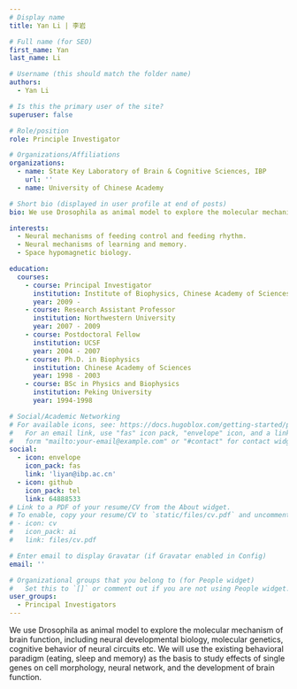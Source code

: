 ```yaml
---
# Display name
title: Yan Li | 李岩

# Full name (for SEO)
first_name: Yan
last_name: Li

# Username (this should match the folder name)
authors:
  - Yan Li

# Is this the primary user of the site?
superuser: false

# Role/position
role: Principle Investigator

# Organizations/Affiliations
organizations:
  - name: State Key Laboratory of Brain & Cognitive Sciences, IBP
    url: ''
  - name: University of Chinese Academy

# Short bio (displayed in user profile at end of posts)
bio: We use Drosophila as animal model to explore the molecular mechanism of brain function, including neural developmental biology, molecular genetics, cognitive behavior of neural circuits etc. We will use the existing behavioral paradigm (eating, sleep and memory) as the basis to study effects of single genes on cell morphology, neural network, and the development of brain function.

interests:
  - Neural mechanisms of feeding control and feeding rhythm.
  - Neural mechanisms of learning and memory.
  - Space hypomagnetic biology.

education:
  courses:
    - course: Principal Investigator
      institution: Institute of Biophysics, Chinese Academy of Sciences
      year: 2009 - 
    - course: Research Assistant Professor
      institution: Northwestern University
      year: 2007 - 2009
    - course: Postdoctoral Fellow
      institution: UCSF
      year: 2004 - 2007
    - course: Ph.D. in Biophysics
      institution: Chinese Academy of Sciences
      year: 1998 - 2003
    - course: BSc in Physics and Biophysics
      institution: Peking University
      year: 1994-1998

# Social/Academic Networking
# For available icons, see: https://docs.hugoblox.com/getting-started/page-builder/#icons
#   For an email link, use "fas" icon pack, "envelope" icon, and a link in the
#   form "mailto:your-email@example.com" or "#contact" for contact widget.
social:
  - icon: envelope
    icon_pack: fas
    link: 'liyan@ibp.ac.cn'
  - icon: github
    icon_pack: tel
    link: 64888533
# Link to a PDF of your resume/CV from the About widget.
# To enable, copy your resume/CV to `static/files/cv.pdf` and uncomment the lines below.
# - icon: cv
#   icon_pack: ai
#   link: files/cv.pdf

# Enter email to display Gravatar (if Gravatar enabled in Config)
email: ''

# Organizational groups that you belong to (for People widget)
#   Set this to `[]` or comment out if you are not using People widget.
user_groups:
  - Principal Investigators
---
```

We use Drosophila as animal model to explore the molecular mechanism of brain function, including neural developmental biology, molecular genetics, cognitive behavior of neural circuits etc. We will use the existing behavioral paradigm (eating, sleep and memory) as the basis to study effects of single genes on cell morphology, neural network, and the development of brain function.

